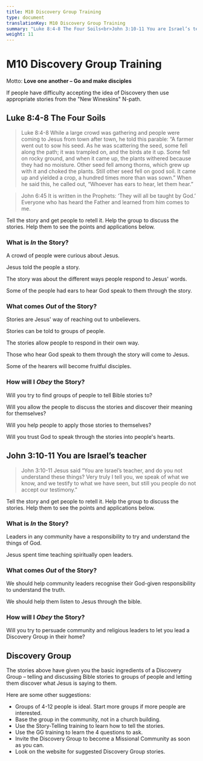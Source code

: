 ```yaml
---
title: M10 Discovery Group Training
type: document
translationKey: M10 Discovery Group Training
summary: "Luke 8:4-8 The Four Soils<br>John 3:10-11 You are Israel’s teacher<br>Discovery Group"
weight: 11
---
```

# M10 Discovery Group Training

Motto: **Love one another – Go and make disciples**

If people have difficulty accepting the idea of Discovery then use appropriate stories from the "New Wineskins" N-path.

## Luke 8:4-8 The Four Soils

>   Luke 8:4-8 While a large crowd was gathering and people were coming to Jesus from town after town, he told this parable: “A farmer went out to sow his seed. As he was scattering the seed, some fell along the path; it was trampled on, and the birds ate it up. Some fell on rocky ground, and when it came up, the plants withered because they had no moisture. Other seed fell among thorns, which grew up with it and choked the plants. Still other seed fell on good soil. It came up and yielded a crop, a hundred times more than was sown.” When he said this, he called out, “Whoever has ears to hear, let them hear.”

>   John 6:45 It is written in the Prophets: ‘They will all be taught by God.’ Everyone who has heard the Father and learned from him comes to me.

Tell the story and get people to retell it. Help the group to discuss the stories. Help them to see the points and applications below.

### What is *In* the Story?

A crowd of people were curious about Jesus.

Jesus told the people a story.

The story was about the different ways people respond to Jesus' words.

Some of the people had ears to hear God speak to them through the story.

### What comes *Out* of the Story?

Stories are Jesus' way of reaching out to unbelievers.

Stories can be told to groups of people.

The stories allow people to respond in their own way.

Those who hear God speak to them through the story will come to Jesus.

Some of the hearers will become fruitful disciples.

### How will I *Obey* the Story?

Will you try to find groups of people to tell Bible stories to?

Will you allow the people to discuss the stories and discover their meaning for themselves?

Will you help people to apply those stories to themselves?

Will you trust God to speak through the stories into people's hearts.

## John 3:10-11 You are Israel’s teacher

>   John 3:10-11 Jesus said “You are Israel’s teacher, and do you not understand these things? Very truly I tell you, we speak of what we know, and we testify to what we have seen, but still you people do not accept our testimony."

Tell the story and get people to retell it. Help the group to discuss the stories. Help them to see the points and applications below.

### What is *In* the Story?

Leaders in any community have a responsibility to try and understand the things of God.

Jesus spent time teaching spiritually open leaders.

### What comes *Out* of the Story?

We should help community leaders recognise their God-given responsibility to understand the truth.

We should help them listen to Jesus through the bible.

### How will I *Obey* the Story?

Will you try to persuade community and religious leaders to let you lead a Discovery Group in their home?

## Discovery Group

The stories above have given you the basic ingredients of a Discovery Group – telling and discussing Bible stories to groups of people and letting them discover what Jesus is saying to them.

Here are some other suggestions:

-   Groups of 4-12 people is ideal. Start more groups if more people are interested.
-   Base the group in the community, not in a church building.
-   Use the Story-Telling training to learn how to tell the stories.
-   Use the GG training to learn the 4 questions to ask.
-   Invite the Discovery Group to become a Missional Community as soon as you can.
-   Look on the website for suggested Discovery Group stories.

